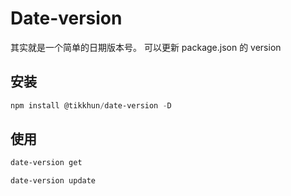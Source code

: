 # Date-version

其实就是一个简单的日期版本号。
可以更新 package.json 的 version

## 安装

```powershell
npm install @tikkhun/date-version -D

```

## 使用

```powershell
date-version get

date-version update
```
